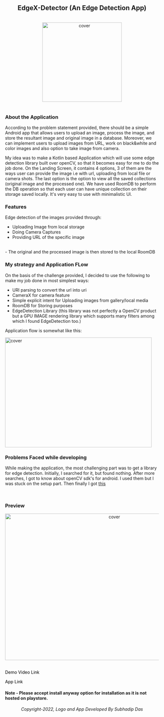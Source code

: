 <div align="center">
<h2>EdgeX-Detector (An Edge Detection App)</h2>
</div>
<br>
<div align="center">
<img width="260px" height = "260px" src="https://user-images.githubusercontent.com/89024718/185718985-13b61ab3-0715-445f-b093-c4f285fb44ea.png" alt="cover" />
</div>
<br>

### About the Application

According to the problem statement provided, there should be a  simple Android app that allows users to upload an image, process the image, and store the
resultant image and original image in a database. Moreover, we can implement users to upload images from URL, work on black&white and color images and also option to take image from camera.

My idea was to make a Kotlin based Application which will use some edge detection library built over openCV, so that it becomes easy for me to do the job done. On the Landing Screen, it contains 4 options, 3 of them are the ways user can provide the image i.e with url, uploading from local file or camera shots.
The last option is the option to view all the saved collections (original image and the processed one). We have used RoomDB to perform the DB operation so that each user can have unique collection on their storage saved locally.
It's very easy to use with minimalistic UI.

### Features 

Edge detection of the images provided through:

- Uploading Image from local storage
- Doing Camera Captures
- Providing URL of the specific image
<br>
- The original and the processed image is then stored to the local RoomDB

### My strategy and Application FLow

On the basis of the challenge provided, I decided to use the following to make my job done in most simplest ways: 

- URI parsing to convert the url into uri
- CameraX for camera feature
- Simple explicit intent for Uploading images from gallery/local media
- RoomDB for Storing purposes
- EdgeDetection Library (this library was not perfectly a OpenCV product but a GPU IMAGE rendering library which supports many filters among which I found EdgeDetection too.)

Application flow is somewhat like this: 

<img width="480px" height = "360px" src="https://user-images.githubusercontent.com/89024718/185720499-da6f9a33-6509-4c2b-8945-a738e0f9a1e3.png" alt="cover" />

### Problems Faced while developing

While making the application, the most challenging part was to get a library for edge detection. Initially, I searched for it, but found nothing. After more searches, I got to know about openCV sdk's for android. I used them but I was stuck on the setup part. 
Then finally I got <a href="https://github.com/cats-oss/android-gpuimage" target="_blank">this</a> 

<br>

### Preview

<div align="center">
<img width="700px" height = 480px" src="https://user-images.githubusercontent.com/89024718/185759441-0044df37-ad5b-434d-ba94-375d76a6ebb0.gif" alt="cover" />
</div>

<br>

<a href="https://drive.google.com/file/d/110kOB1cY6xmyFLRmNO98q3tkMnwuxN__/view?usp=sharing" title="Click here" style="background-color:#FFFFFF;color:#000000;text-decoration:none">Demo Video Link</a>
                                                                                                                                
<a href="https://drive.google.com/file/d/1bgeYqkHk_v77uxmWBeiltgDRSc4-9CjV/view?usp=sharing" title="Click here" style="background-color:#FFFFFF;color:#000000;text-decoration:none">App Link</a>
                                                                                                                                
#### Note - Please accept install anyway option for installation as it is not hosted on playstore.
                                   
<div align="center">
                   
###### Copyright-2022, Logo and App Developed By Subhadip Das
                   
</div>                                                                                                                                




